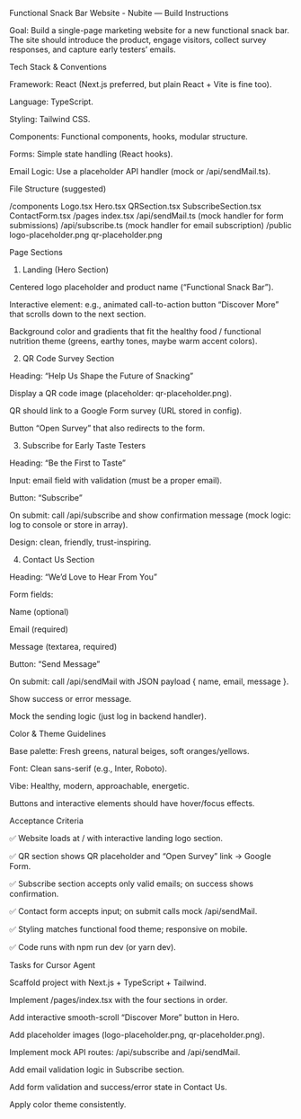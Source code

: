 Functional Snack Bar Website - Nubite — Build Instructions

Goal: Build a single-page marketing website for a new functional snack bar. The site should introduce the product, engage visitors, collect survey responses, and capture early testers’ emails.

Tech Stack & Conventions

Framework: React (Next.js preferred, but plain React + Vite is fine too).

Language: TypeScript.

Styling: Tailwind CSS.

Components: Functional components, hooks, modular structure.

Forms: Simple state handling (React hooks).

Email Logic: Use a placeholder API handler (mock or /api/sendMail.ts).

File Structure (suggested)

/components
  Logo.tsx
  Hero.tsx
  QRSection.tsx
  SubscribeSection.tsx
  ContactForm.tsx
/pages
  index.tsx
  /api/sendMail.ts (mock handler for form submissions)
  /api/subscribe.ts (mock handler for email subscription)
/public
  logo-placeholder.png
  qr-placeholder.png

Page Sections
1. Landing (Hero Section)

Centered logo placeholder and product name (“Functional Snack Bar”).

Interactive element: e.g., animated call-to-action button “Discover More” that scrolls down to the next section.

Background color and gradients that fit the healthy food / functional nutrition theme (greens, earthy tones, maybe warm accent colors).

2. QR Code Survey Section

Heading: “Help Us Shape the Future of Snacking”

Display a QR code image (placeholder: qr-placeholder.png).

QR should link to a Google Form survey (URL stored in config).

Button “Open Survey” that also redirects to the form.

3. Subscribe for Early Taste Testers

Heading: “Be the First to Taste”

Input: email field with validation (must be a proper email).

Button: “Subscribe”

On submit: call /api/subscribe and show confirmation message (mock logic: log to console or store in array).

Design: clean, friendly, trust-inspiring.

4. Contact Us Section

Heading: “We’d Love to Hear From You”

Form fields:

Name (optional)

Email (required)

Message (textarea, required)

Button: “Send Message”

On submit: call /api/sendMail with JSON payload { name, email, message }.

Show success or error message.

Mock the sending logic (just log in backend handler).

Color & Theme Guidelines

Base palette: Fresh greens, natural beiges, soft oranges/yellows.

Font: Clean sans-serif (e.g., Inter, Roboto).

Vibe: Healthy, modern, approachable, energetic.

Buttons and interactive elements should have hover/focus effects.

Acceptance Criteria

✅ Website loads at / with interactive landing logo section.

✅ QR section shows QR placeholder and “Open Survey” link → Google Form.

✅ Subscribe section accepts only valid emails; on success shows confirmation.

✅ Contact form accepts input; on submit calls mock /api/sendMail.

✅ Styling matches functional food theme; responsive on mobile.

✅ Code runs with npm run dev (or yarn dev).

Tasks for Cursor Agent

Scaffold project with Next.js + TypeScript + Tailwind.

Implement /pages/index.tsx with the four sections in order.

Add interactive smooth-scroll “Discover More” button in Hero.

Add placeholder images (logo-placeholder.png, qr-placeholder.png).

Implement mock API routes: /api/subscribe and /api/sendMail.

Add email validation logic in Subscribe section.

Add form validation and success/error state in Contact Us.

Apply color theme consistently.